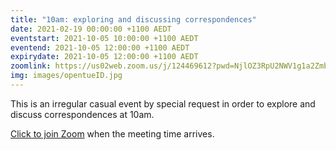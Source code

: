 ```yaml
---
title: "10am: exploring and discussing correspondences"
date: 2021-02-19 00:00:00 +1100 AEDT
eventstart: 2021-10-05 10:00:00 +1100 AEDT
eventend: 2021-10-05 12:00:00 +1100 AEDT
expirydate: 2021-10-05 12:00:00 +1100 AEDT
zoomlink: https://us02web.zoom.us/j/124469612?pwd=NjlOZ3RpU2NWV1g1a2Zmb29ZL3ZsQT09
img: images/opentueID.jpg
---
```


This is an irregular casual event by special request in order to explore and discuss correspondences at 10am.

[Click to join Zoom](https://us02web.zoom.us/j/124469612?pwd=NjlOZ3RpU2NWV1g1a2Zmb29ZL3ZsQT09) when the meeting time arrives.